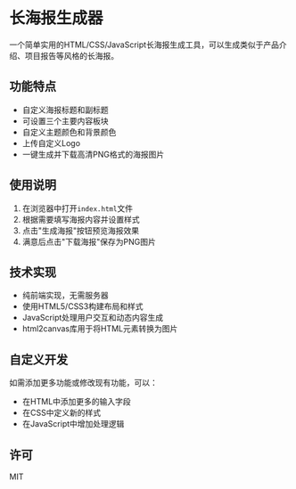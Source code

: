 # 长海报生成器

一个简单实用的HTML/CSS/JavaScript长海报生成工具，可以生成类似于产品介绍、项目报告等风格的长海报。

## 功能特点

- 自定义海报标题和副标题
- 可设置三个主要内容板块
- 自定义主题颜色和背景颜色
- 上传自定义Logo
- 一键生成并下载高清PNG格式的海报图片

## 使用说明

1. 在浏览器中打开`index.html`文件
2. 根据需要填写海报内容并设置样式
3. 点击"生成海报"按钮预览海报效果
4. 满意后点击"下载海报"保存为PNG图片

## 技术实现

- 纯前端实现，无需服务器
- 使用HTML5/CSS3构建布局和样式
- JavaScript处理用户交互和动态内容生成
- html2canvas库用于将HTML元素转换为图片

## 自定义开发

如需添加更多功能或修改现有功能，可以：

- 在HTML中添加更多的输入字段
- 在CSS中定义新的样式
- 在JavaScript中增加处理逻辑

## 许可

MIT 
